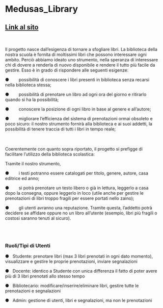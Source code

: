 # Medusas_Library




## [**Link al sito**](http://daniele-carlomusto.bounceme.net/MedusaLibrary/progetto5e/index.php)
<br><br>
Il progetto nasce dall’esigenza di tornare a sfogliare
libri. La biblioteca della nostra scuola è fornita di moltissimi libri che
possono interessare ogni ambito. Perciò abbiamo ideato uno strumento, nella
speranza di interessare chi di dovere a renderla di nuovo disponibile e rendere
il tutto più facile da gestire. Esso è in grado di rispondere alle seguenti
esigenze:



●       
possibilità di conoscere i libri presenti in biblioteca
senza recarsi nella biblioteca stessa;



●       
possibilità di prenotare un libro ad ogni ora del
giorno e ritirarlo quando si ha la possibilità;



●       
conoscere la posizione di ogni libro in base al genere
e all’autore;



●       
migliorare l’efficienza del sistema di prenotazioni
ormai obsoleto e poco sicuro: il nostro strumento fornirà alla biblioteca e ai
suoi addetti, la possibilità di tenere traccia di tutti i libri in tempo reale;  


<br><br>
Coerentemente con quanto sopra riportato, il progetto si
prefigge di facilitare l’utilizzo della biblioteca scolastica:

Tramite il nostro strumento,



●       
i testi potranno essere catalogati per titolo, genere,
autore, casa editrice ed anno;



●       
si potrà prenotare un testo libero o già in lettura,
leggerlo a casa dopo la consegna, oppure leggerlo in loco (utile anche per
gestire le prenotazioni di libri troppo fragili per essere portati nello
zaino);



●       
gli utenti avranno una reputazione. Tramite questa,
l’addetto potrà decidere se affidare oppure no un libro all’utente (esempio,
libri più fragili o costosi saranno tenuti al sicuro).





<br><br>

### Ruoli/Tipi di Utenti

●   Studente: prenotare libri (max 3 libri prenotati in ogni dato momento), visualizzare e gestire le proprie prenotazioni, inviare segnalazioni  

●   Docente: identico a Studente con unica differenza il fatto di poter avere più di 3 libri prenotati allo stesso tempo  

●   Bibliotecario: modificare/inserire/eliminare libri, gestire tutte le prenotazioni e segnalazioni  

●   Admin: gestione di utenti, libri e segnalazioni, ma non le prenotazioni  




